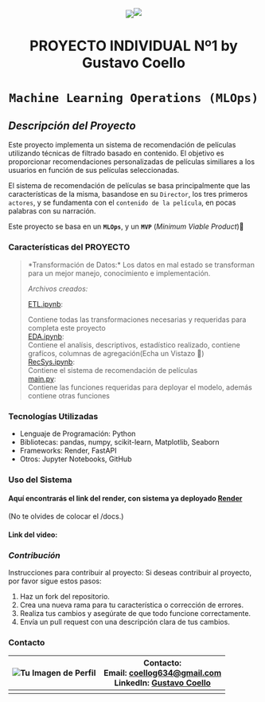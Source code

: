 <p align=center><img src=<p align=center><img src=https://d31uz8lwfmyn8g.cloudfront.net/Assets/logo-henry-white-lg.png><p>

# <h1 align=center> **PROYECTO INDIVIDUAL Nº1 by Gustavo Coello** </h1>

# <h1 align=center>**`Machine Learning Operations (MLOps)`**</h1>

## ***Descripción del Proyecto***

Este proyecto implementa un sistema de recomendación de películas utilizando técnicas de filtrado basado en contenido. El objetivo es proporcionar recomendaciones personalizadas de películas similiares a los usuarios en función de sus películas seleccionadas. 

El sistema de recomendación de películas se basa principalmente que las características de la misma, basandose en su `Director`, los tres primeros `actores`, y se fundamenta con el `contenido de la película`, en pocas palabras con su narración. 

Este proyecto se basa en un **`MLOps`**, y un **`MVP`** (_Minimum Viable Product_):muscle:


### Características del PROYECTO

> <div>*Transformación de Datos:* Los datos en mal estado se transforman para un mejor manejo, conocimiento e implementación.
></div>
>
> *Archivos creados:*
>
> [ETL.ipynb](ETL/ETL.ipynb): <div> Contiene todas las transformaciones necesarias y requeridas para completa este proyecto</div>
> [EDA.ipynb](EDA/EDA.ipynb): <div> Contiene el analísis, descriptivos, estadístico realizado, contiene grafícos, columnas de agregación(Echa un Vistazo :eyes:)</div>
> [RecSys.ipynb](ML/RecSys.ipynb): <div> Contiene el sistema de recomendación de películas</div>
> [main.py](Fastapi-deploy/main.py): <div> Contiene las funciones requeridas para deployar el modelo, además contiene otras funciones</div>
  
### Tecnologías Utilizadas
- Lenguaje de Programación: Python
- Bibliotecas: pandas, numpy, scikit-learn, Matplotlib, Seaborn
- Frameworks: Render, FastAPI
- Otros: Jupyter Notebooks, GitHub

### Uso del Sistema
#### Aquí encontrarás el link del render, con sistema ya deployado [Render](https://p1-ml-ops-2-soyhenry.onrender.com)
(No te olvides de colocar el /docs.)
#### Link del video: 


### ***Contribución***
Instrucciones para contribuir al proyecto:
Si deseas contribuir al proyecto, por favor sigue estos pasos:
1. Haz un fork del repositorio.
2. Crea una nueva rama para tu característica o corrección de errores.
3. Realiza tus cambios y asegúrate de que todo funcione correctamente.
4. Envía un pull request con una descripción clara de tus cambios.

### **Contacto**

| ![Tu Imagen de Perfil](https://encrypted-tbn0.gstatic.com/images?q=tbn:ANd9GcTIFj0nRA6IGdiDX9F2w6Lf0ID1eawspelurQ&usqp=CAU) | **Contacto:**<br>Email: [coellog634@gmail.com](mailto:coellog634@gmail.com)<br>LinkedIn: [Gustavo Coello](https://www.linkedin.com/in/gustavo-coello-01039b270) |
|-----------------------------------------------|----------------------------------------------------------------------------------------------------------------------------|
|                                               |                                                                                                                            |

